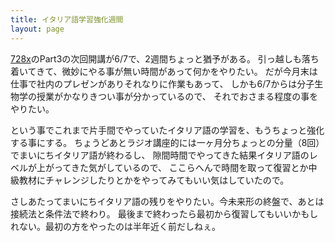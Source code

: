 ```yaml
---
title: イタリア語学習強化週間
layout: page
---
```

[728x](https://karino2.github.io/RandomThoughts/728x)のPart3の次回開講が6/7で、2週間ちょっと猶予がある。
引っ越しも落ち着いてきて、微妙にやる事が無い時間があって何かをやりたい。
だが今月末は仕事で社内のプレゼンがありそれなりに作業もあって、
しかも6/7からは分子生物学の授業がかなりきつい事が分かっているので、
それでおさまる程度の事をやりたい。

という事でこれまで片手間でやっていたイタリア語の学習を、もうちょっと強化する事にする。
ちょうどあとラジオ講座的には一ヶ月分ちょっとの分量（8回）でまいにちイタリア語が終わるし、
隙間時間でやってきた結果イタリア語のレベルが上がってきた気がしているので、
ここらへんで時間を取って復習とか中級教材にチャレンジしたりとかをやってみてもいい気はしていたので。

さしあたってまいにちイタリア語の残りをやりたい。今未来形の終盤で、あとは接続法と条件法で終わり。
最後まで終わったら最初から復習してもいいかもしれない。最初の方をやったのは半年近く前だしねぇ。